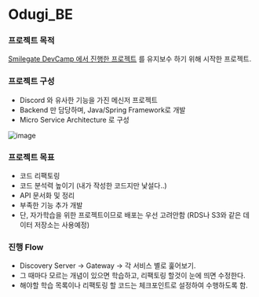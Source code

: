 # Odugi_BE

### 프로젝트 목적

[Smilegate DevCamp 에서 진행한 프로젝트](https://github.com/sgdevcamp2022/ottogi) 를 유지보수 하기 위해 시작한 프로젝트.


### 프로젝트 구성

- Discord 와 유사한 기능을 가진 메신저 프로젝트
- Backend 만 담당하며, Java/Spring Framework로 개발
- Micro Service Architecture 로 구성

![image](https://user-images.githubusercontent.com/75191916/270283124-59d02c87-e174-412e-baa3-73ff5a69cd04.png)


### 프로젝트 목표

- 코드 리팩토링
- 코드 분석력 높이기 (내가 작성한 코드지만 낯설다..)
- API 문서화 및 정리
- 부족한 기능 추가 개발
- 단, 자가학습을 위한 프로젝트이므로 배포는 우선 고려안함 (RDS나 S3와 같은 데이터 저장소는 사용예정)

### 진행 Flow

- Discovery Server -> Gateway -> 각 서비스 별로 훑어보기.
- 그 때마다 모르는 개념이 있으면 학습하고, 리팩토링 할것이 눈에 띄면 수정한다.
- 해야할 학습 목록이나 리팩토링 할 코드는 체크포인트로 설정하여 수행하도록 함.